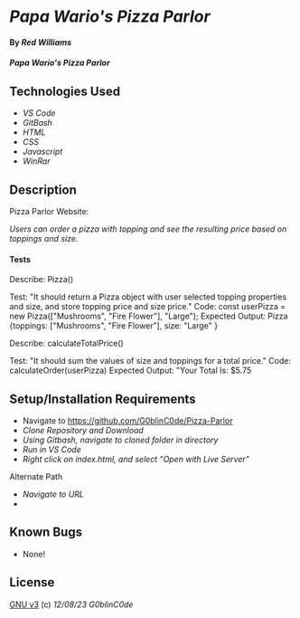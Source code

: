 # _Papa Wario's Pizza Parlor_

#### By _**Red Williams**_

#### _Papa Wario's Pizza Parlor_

## Technologies Used

* _VS Code_
* _GitBash_
* _HTML_
* _CSS_
* _Javascript_
* _WinRar_

## Description

Pizza Parlor Website:

_Users can order a pizza with topping and see the resulting price based on toppings and size._

#### Tests

Describe: Pizza()

Test: "It should return a Pizza object with user selected topping properties and size, and store topping price and size price."
Code: 
const userPizza = new Pizza(["Mushrooms", "Fire Flower"], "Large");
Expected Output: 
Pizza {toppings: ["Mushrooms", "Fire Flower"], size: "Large" }

Describe: calculateTotalPrice()

Test: "It should sum the values of size and toppings for a total price."
Code:
calculateOrder(userPizza)
Expected Output:
"Your Total Is: $5.75


## Setup/Installation Requirements

* Navigate to https://github.com/G0blinC0de/Pizza-Parlor
* _Clone Repository and Download_
* _Using Gitbash, navigate to cloned folder in directory_
* _Run in VS Code_
* _Right click on index.html, and select "Open with Live Server"_ 

Alternate Path
* _Navigate to URL_
* 



## Known Bugs

* None!


## License

[GNU v3](LICENSE) (c) _12/08/23_ _G0blinC0de_